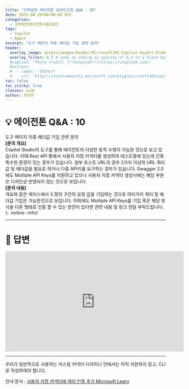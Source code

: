 ```yaml
---
title: "코파일럿 에이전톤 온라인코칭 Q&A : 10"
date: 2025-08-26T00:00:00 KST
categories:
  - 코파일럿에이전톤서울2025
tags:
  - Copilot
  - Agent
excerpt: "도구 페이지 이중 헤더값 기입 관련 문의"
header:
  overlay_image: assets/images/header/Microsoft365-Copilot-KeyArt-Productivity-6K-01.png
  overlay_filter: 0.5 # same as adding an opacity of 0.5 to a black background
  #caption: "Photo credit: [**Unsplash**](https://unsplash.com)"
  #actions:
  #  - label: "원문보기"
  #    url: "https://techcommunity.microsoft.com/blog/microsoft365copilotblog/what%E2%80%99s-new-in-microsoft-365-copilot--july-2025/4438253"
toc: false
toc_sticky: true
classes: wide
author: 최정우
---
```


# 💡 에이전톤 Q&A : 10

도구 페이지 이중 헤더값 기입 관련 문의  
**[문의 개요]**  
Copilot Studio의 도구를 통해 에이전트의 다양한 동작 수행이 가능한 것으로 보고 있습니다. 이때 Rest API 통해서 사용자 지정 커넥터를 생성하여 테스트중에 있는데 간혹 특수한 환경이 있는 경우가 있습니다. 일부 호스트 URL의 경우 2가지 이상의 URL 쿼리값 및 헤더값을 필요로 하거나 다중 API키를 요구하는 경우가 있습니다. Swagger 2.0에도 Multiple API Keys를 지원하고 있으나 사용자 지정 커넥터 생성시에는 해당 부분은 디자인상 반영되지 않는 것으로 보입니다.  
**[문의 내용]**  
개요와 같은 케이스에서 3.정의 구간의 요청 값을 기입하는 것으로 여러가지 쿼리 및 헤더값 기입은 가능한것으로 보입니다. 이외에도 Multiple API Keys를 기입 혹은 해당 방식을 다른 형태로 인증 할 수 있는 방안이 있다면 관련 내용 및 링크 전달 부탁드립니다.
{: .notice--info}

---

# 📝 답변

<iframe width="560" height="315" src="https://www.youtube.com/embed/BQI4RJfyYeY?si=PVgAuW3QyAkrhj5d&amp;start=392" title="YouTube video player" frameborder="0" allow="accelerometer; autoplay; clipboard-write; encrypted-media; gyroscope; picture-in-picture; web-share" referrerpolicy="strict-origin-when-cross-origin" allowfullscreen></iframe>

---

우리가 일반적으로 사용하는 커스텀 커넥터 디자이너 안에서는 아직 지원하지 않고, CLI로 작성하여야 합니다. 

안내 문서 : [사용자 지정 커넥터에 여러 인증 추가 Microsoft Learn](https://learn.microsoft.com/en-us/connectors/custom-connectors/multi-auth)



